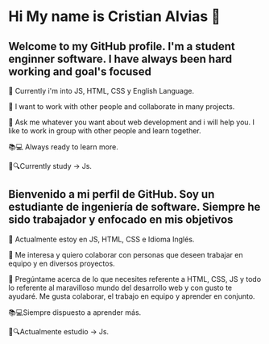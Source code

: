 <h1>Hi My name is Cristian Alvias 👋</h1>


<h2>Welcome to my GitHub profile. I'm a student enginner software. I have always been hard working and goal's focused</h2>

🌱 Currently i'm into JS, HTML, CSS y English Language.

👯 I want to work with other people and collaborate in many projects.

💬 Ask me whatever you want about web development and i will help you. I like to work in group with other people and learn together.

📚💻 Always ready to learn more.

💛🔍Currently study -> Js.

<h2>Bienvenido a mi perfil de GitHub. Soy un estudiante de ingeniería de software. Siempre he sido trabajador y enfocado en mis objetivos</h2>

🌱 Actualmente estoy en JS, HTML, CSS e Idioma Inglés.

👯 Me interesa y quiero colaborar con personas que deseen trabajar en equipo y en diversos proyectos.

💬 Pregúntame acerca de lo que necesites referente a HTML, CSS, JS y todo lo referente al maravilloso mundo del desarrollo web y con gusto te ayudaré. Me gusta colaborar, el trabajo en equipo y aprender en conjunto.

📚💻Siempre dispuesto a aprender más.

💛🔍Actualmente estudio -> Js.
